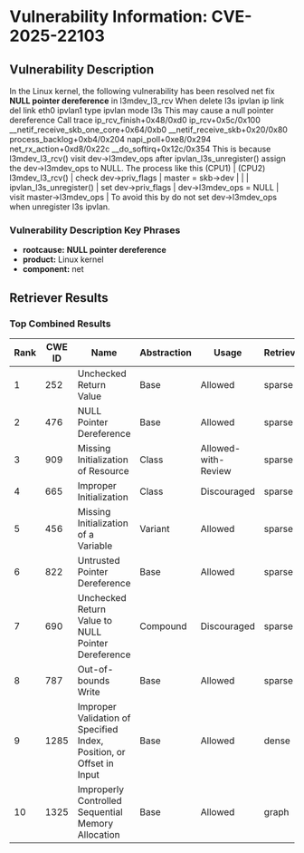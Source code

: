 # Vulnerability Information: CVE-2025-22103

## Vulnerability Description
In the Linux kernel, the following vulnerability has been resolved net fix **NULL pointer dereference** in l3mdev_l3_rcv When delete l3s ipvlan ip link del link eth0 ipvlan1 type ipvlan mode l3s This may cause a null pointer dereference Call trace ip_rcv_finish+0x48/0xd0 ip_rcv+0x5c/0x100 __netif_receive_skb_one_core+0x64/0xb0 __netif_receive_skb+0x20/0x80 process_backlog+0xb4/0x204 napi_poll+0xe8/0x294 net_rx_action+0xd8/0x22c __do_softirq+0x12c/0x354 This is because l3mdev_l3_rcv() visit dev->l3mdev_ops after ipvlan_l3s_unregister() assign the dev->l3mdev_ops to NULL. The process like this (CPU1) | (CPU2) l3mdev_l3_rcv() | check dev->priv_flags | master = skb->dev | | | ipvlan_l3s_unregister() | set dev->priv_flags | dev->l3mdev_ops = NULL | visit master->l3mdev_ops | To avoid this by do not set dev->l3mdev_ops when unregister l3s ipvlan.

### Vulnerability Description Key Phrases
- **rootcause:** **NULL pointer dereference**
- **product:** Linux kernel
- **component:** net

## Retriever Results

### Top Combined Results

| Rank | CWE ID | Name | Abstraction | Usage  | Retrievers | Individual Scores |
|------|--------|------|-------------|-------|------------|-------------------|
| 1 | 252 | Unchecked Return Value | Base | Allowed | sparse | 0.501 |
| 2 | 476 | NULL Pointer Dereference | Base | Allowed | sparse | 0.472 |
| 3 | 909 | Missing Initialization of Resource | Class | Allowed-with-Review | sparse | 0.431 |
| 4 | 665 | Improper Initialization | Class | Discouraged | sparse | 0.400 |
| 5 | 456 | Missing Initialization of a Variable | Variant | Allowed | sparse | 0.394 |
| 6 | 822 | Untrusted Pointer Dereference | Base | Allowed | sparse | 0.387 |
| 7 | 690 | Unchecked Return Value to NULL Pointer Dereference | Compound | Discouraged | sparse | 0.382 |
| 8 | 787 | Out-of-bounds Write | Base | Allowed | sparse | 0.373 |
| 9 | 1285 | Improper Validation of Specified Index, Position, or Offset in Input | Base | Allowed | dense | 0.518 |
| 10 | 1325 | Improperly Controlled Sequential Memory Allocation | Base | Allowed | graph | 0.003 |

